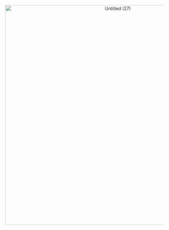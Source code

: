 <div align="center">

<img width="700" height="700" alt="Untitled (27)" src="https://github.com/user-attachments/assets/ff6ee4da-5f25-4f42-8b08-e7dbd2ff747d" />





